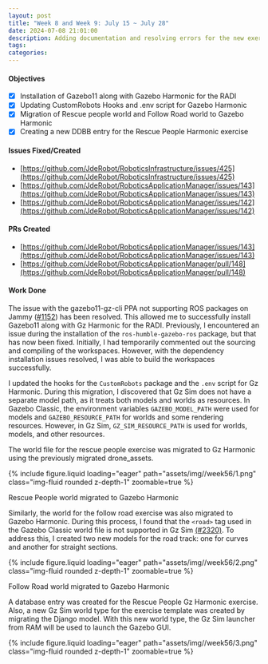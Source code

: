 ```yaml
---
layout: post
title: "Week 8 and Week 9: July 15 ~ July 28"
date: 2024-07-08 21:01:00
description: Adding documentation and resolving errors for the new exercise
tags: 
categories: 
--- 
```


#### Objectives

- [x] Installation of Gazebo11 along with Gazebo Harmonic for the RADI
- [x] Updating CustomRobots Hooks and .env script for Gazebo Harmonic
- [x] Migration of Rescue people world and Follow Road world to Gazebo Harmonic
- [x] Creating a new DDBB entry for the Rescue People Harmonic exercise

#### Issues Fixed/Created

- [https://github.com/JdeRobot/RoboticsInfrastructure/issues/425](https://github.com/JdeRobot/RoboticsInfrastructure/issues/425)
- [https://github.com/JdeRobot/RoboticsApplicationManager/issues/143](https://github.com/JdeRobot/RoboticsApplicationManager/issues/143)
- [https://github.com/JdeRobot/RoboticsApplicationManager/issues/142](https://github.com/JdeRobot/RoboticsApplicationManager/issues/142)

#### PRs Created

- [https://github.com/JdeRobot/RoboticsApplicationManager/issues/143](https://github.com/JdeRobot/RoboticsApplicationManager/issues/143)
- [https://github.com/JdeRobot/RoboticsApplicationManager/pull/148](https://github.com/JdeRobot/RoboticsApplicationManager/pull/148)

#### Work Done

The issue with the gazebo11-gz-cli PPA not supporting ROS packages on Jammy ([#1152](https://github.com/gazebo-tooling/release-tools/issues/1152)) has been resolved. This allowed me to successfully install Gazebo11 along with Gz Harmonic for the RADI. Previously, I encountered an issue during the installation of the `ros-humble-gazebo-ros` package, but that has now been fixed. Initially, I had temporarily commented out the sourcing and compiling of the workspaces. However, with the dependency installation issues resolved, I was able to build the workspaces successfully.

I updated the hooks for the `CustomRobots` package and the `.env` script for Gz Harmonic. During this migration, I discovered that Gz Sim does not have a separate model path, as it treats both models and worlds as resources. In Gazebo Classic, the environment variables `GAZEBO_MODEL_PATH` were used for models and `GAZEBO_RESOURCE_PATH` for worlds and some rendering resources. However, in Gz Sim, `GZ_SIM_RESOURCE_PATH` is used for worlds, models, and other resources.

The world file for the rescue people exercise was migrated to Gz Harmonic using the previously migrated drone_assets.

{% include figure.liquid loading="eager" path="assets/img//week56/1.png" class="img-fluid rounded z-depth-1" zoomable=true %}

<div class="caption">
    Rescue People world migrated to Gazebo Harmonic
</div>

Similarly, the world for the follow road exercise was also migrated to Gazebo Harmonic. During this process, I found that the `<road>` tag used in the Gazebo Classic world file is not supported in Gz Sim [(#2320)](https://github.com/gazebosim/gz-sim/issues/2320). To address this, I created two new models for the road track: one for curves and another for straight sections.

{% include figure.liquid loading="eager" path="assets/img//week56/2.png" class="img-fluid rounded z-depth-1" zoomable=true %}

<div class="caption">
    Follow Road world migrated to Gazebo Harmonic
</div>

A database entry was created for the Rescue People Gz Harmonic exercise. Also, a new Gz Sim world type for the exercise template was created by migrating the Django model. With this new world type, the Gz Sim launcher from RAM will be used to launch the Gazebo GUI.

{% include figure.liquid loading="eager" path="assets/img//week56/3.png" class="img-fluid rounded z-depth-1" zoomable=true %}